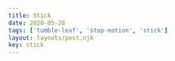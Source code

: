```yaml
---
title: Stick
date: 2020-05-28
tags: ['tumble-leaf', 'stop-motion', 'stick']
layout: layouts/post.njk
key: stick
---
```


